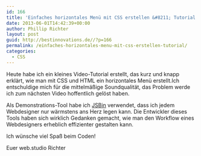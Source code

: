 ```yaml
---
id: 166
title: 'Einfaches horizontales Menü mit CSS erstellen &#8211; Tutorial'
date: 2013-06-01T14:42:39+00:00
author: Phillip Richter
layout: post
guid: http://bestinnovations.de//?p=166
permalink: /einfaches-horizontales-menu-mit-css-erstellen-tutorial/
categories:
  - CSS
---
```

Heute habe ich ein kleines Video-Tutorial erstellt, das kurz und knapp erklärt, wie man mit CSS und HTML ein horizontales Menü erstellt.Ich entschuldige mich für die mittelmäßige Soundqualität, das Problem werde ich zum nächsten Video hoffentlich gelöst haben.

Als Demonstrations-Tool habe ich <a href="http://jsbin.com" target="_blank">JSBin</a> verwendet, dass ich jedem Webdesigner nur wärmstens ans Herz legen kann. Die Entwickler dieses Tools haben sich wirklich Gedanken gemacht, wie man den Workflow eines Webdesigners erheblich effizienter gestalten kann.

Ich wünsche viel Spaß beim Coden!

Euer web.studio Richter